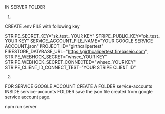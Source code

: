

IN SERVER FOLDER

1)
 
CREATE .env FILE with following key

STRIPE_SECRET_KEY="sk_test_ YOUR KEY"
STRIPE_PUBLIC_KEY="pk_test_ YOUR KEY"
SERVICE_ACCOUNT_FILE_NAME="YOUR GOOGLE SERVICE ACCOUNT.json"
PROJECT_ID="girthcalipertest"
FIRESTORE_DATABASE_URL="https://girthcalipertest.firebaseio.com",
STRIPE_WEBHOOK_SECRET="whsec_YOUR KEY"
STRIPE_WEBHOOK_SECRET_CONNECTED="whsec_YOUR KEY"
STRIPE_CLIENT_ID_CONNECT_TEST="YOUR STRIPE CLIENT ID" 

2)

FOR SERVICE GOOGLE ACCOUNT CREATE A FOLDER service-accounts
INSIDE service-accounts FOLDER save the json file created from google service account page.

npm run server
